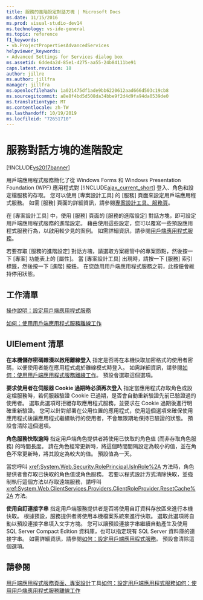 ```yaml
---
title: 服務的進階設定對話方塊 | Microsoft Docs
ms.date: 11/15/2016
ms.prod: visual-studio-dev14
ms.technology: vs-ide-general
ms.topic: reference
f1_keywords:
- vb.ProjectPropertiesAdvancedServices
helpviewer_keywords:
- Advanced Settings for Services dialog box
ms.assetid: 6dde4a2d-85e1-4275-aa55-24b84111be91
caps.latest.revision: 18
author: jillre
ms.author: jillfra
manager: jillfra
ms.openlocfilehash: 1a021475df1ade9bb6220612aad666d503c19cb8
ms.sourcegitcommit: a8e8f4bd5d508da34bbe9f2d4d9fa94da0539de0
ms.translationtype: MT
ms.contentlocale: zh-TW
ms.lasthandoff: 10/19/2019
ms.locfileid: "72651710"
---
```

# <a name="advanced-settings-for-services-dialog-box"></a>服務對話方塊的進階設定
[!INCLUDE[vs2017banner](../../includes/vs2017banner.md)]

用戶端應用程式服務簡化了從 Windows Forms 和 Windows Presentation Foundation (WPF) 應用程式對 [!INCLUDE[ajax_current_short](../../includes/ajax-current-short-md.md)] 登入、角色和設定檔服務的存取。 您可以使用 [專案設計工具] 的 [服務] 頁面來設定用戶端應用程式服務。 如需 [服務] 頁面的詳細資訊，請參閱[專案設計工具、服務頁](../../ide/reference/services-page-project-designer.md)。

 在 [專案設計工具] 中，使用 [服務] 頁面的 [服務的進階設定] 對話方塊，即可設定用戶端應用程式服務的進階設定。 藉由使用這些設定，您可以覆寫一些預設應用程式服務行為，以啟用較少見的案例。 如需詳細資訊，請參閱[用戶端應用程式服務](https://msdn.microsoft.com/library/1487d8df-089e-4f21-abfb-a791a652b58e)。

 若要存取 [服務的進階設定] 對話方塊，請選取方案總管中的專案節點，然後按一下 [專案] 功能表上的 [屬性]。 當 [專案設計工具] 出現時，請按一下 [服務] 索引標籤，然後按一下 [進階] 按鈕。 在您啟用用戶端應用程式服務之前，此按鈕會維持停用狀態。

## <a name="task-list"></a>工作清單
 [操作說明：設定用戶端應用程式服務](https://msdn.microsoft.com/library/34a8688a-a32c-40d3-94be-c8e610c6a4e8)

 [如何：使用用戶端應用程式服務離線工作](https://msdn.microsoft.com/f792cb16-8520-4a0f-9dc9-07bfbc454e38)

## <a name="uielement-list"></a>UIElement 清單
 **在本機儲存密碼雜湊以啟用離線登入** 指定是否將在本機快取加密格式的使用者密碼，以便使用者能在應用程式處於離線模式時登入。 如需詳細資訊，請參閱[如何：使用用戶端應用程式服務離線工作](https://msdn.microsoft.com/f792cb16-8520-4a0f-9dc9-07bfbc454e38)。 預設會選取這個選項。

 **要求使用者在伺服器 Cookie 過期時必須再次登入** 指定當應用程式存取角色或設定檔服務時，若伺服器驗證 Cookie 已過期，是否會自動重新驗證先前已驗證過的使用者。 選取此選項可拒絕存取應用程式服務，並要求在 Cookie 過期後進行明確重新驗證。 您可以針對部署在公用位置的應用程式，使用這個選項來確保使用應用程式後讓應用程式繼續執行的使用者，不會無限期地保持已驗證的狀態。 預設會清除這個選項。

 **角色服務快取逾時** 指定用戶端角色提供者將使用已快取的角色值 (而非存取角色服務) 的時間長度。 請在角色經常更新時，將這個時間間隔設定為較小的值，並在角色不常更新時，將其設定為較大的值。 預設值為一天。

 當您呼叫 <xref:System.Web.Security.RolePrincipal.IsInRole%2A> 方法時，角色提供者會存取已快取的角色值或角色服務。 若要以程式設計方式清除快取，並強制執行這個方法以存取遠端服務，請呼叫 <xref:System.Web.ClientServices.Providers.ClientRoleProvider.ResetCache%2A> 方法。

 **使用自訂連接字串** 指定用戶端服務提供者是否將使用自訂資料存放區來進行本機快取。 根據預設，服務提供者將使用本機檔案系統來進行快取。 選取此選項將自動以預設連接字串填入文字方塊。 您可以讓預設連接字串繼續自動產生及使用 SQL Server Compact Edition 資料庫，也可以指定現有 SQL Server 資料庫的連接字串。 如需詳細資訊，請參閱[如何：設定用戶端應用程式服務](https://msdn.microsoft.com/library/34a8688a-a32c-40d3-94be-c8e610c6a4e8)。 預設會清除這個選項。

## <a name="see-also"></a>請參閱
 [用戶端應用程式服務](https://msdn.microsoft.com/library/1487d8df-089e-4f21-abfb-a791a652b58e)[頁面、專案設計](../../ide/reference/services-page-project-designer.md)工具[如何：設定用戶端應用程式服務](https://msdn.microsoft.com/library/34a8688a-a32c-40d3-94be-c8e610c6a4e8)[如何：使用用戶端應用程式服務離線工作](https://msdn.microsoft.com/f792cb16-8520-4a0f-9dc9-07bfbc454e38)
